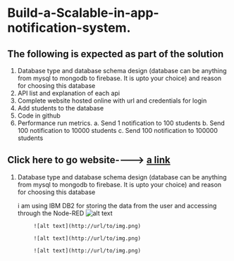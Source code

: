 # Build-a-Scalable-in-app-notification-system.

## The following is expected as part of the solution
1. Database type and database schema design (database can be anything from mysql to
mongodb to firebase. It is upto your choice) and reason for choosing this database
2. API list and explanation of each api
3. Complete website hosted online with url and credentials for login
4. Add students to the database
5. Code in github
6. Performance run metrics.
      a. Send 1 notification to 100 students
      b. Send 100 notification to 10000 students
      c. Send 100 notification to 100000 students


## Click here to go website---->  [a link](http://vignesh.2bz.in/sample_notification/)


1. Database type and database schema design (database can be anything from mysql to
mongodb to firebase. It is upto your choice) and reason for choosing this database

      i am using IBM DB2 for storing the data from the user and accessing through the Node-RED 
            ![alt text](http://url/to/img.png)
            
            
            ![alt text](http://url/to/img.png)
            
            ![alt text](http://url/to/img.png)
            
            ![alt text](http://url/to/img.png)
